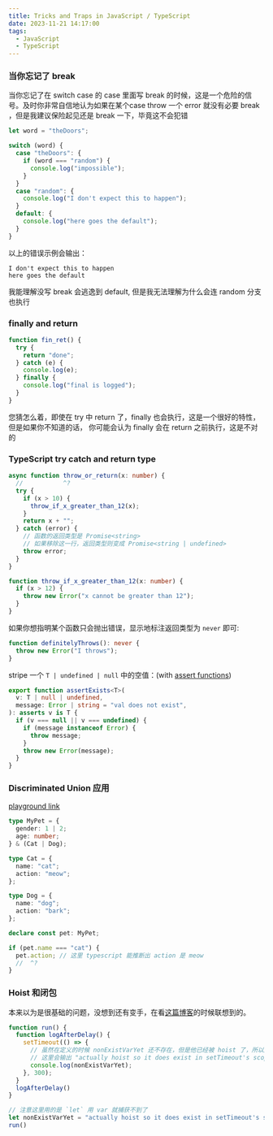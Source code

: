 ```yaml
---
title: Tricks and Traps in JavaScript / TypeScript
date: 2023-11-21 14:17:00
tags:
  - JavaScript
  - TypeScript
---
```


### 当你忘记了 break

当你忘记了在 switch case 的 case 里面写 break 的时候，这是一个危险的信号。及时你非常自信地认为如果在某个case throw
一个 error 就没有必要 break ，但是我建议保险起见还是 break 一下，毕竟这不会犯错

```js
let word = "theDoors";

switch (word) {
  case "theDoors": {
    if (word === "random") {
      console.log("impossible");
    }
  }
  case "random": {
    console.log("I don't expect this to happen");
  }
  default: {
    console.log("here goes the default");
  }
}
```

以上的错误示例会输出：

```plaintext
I don't expect this to happen
here goes the default
```

我能理解没写 break 会逃逸到 default, 但是我无法理解为什么会连 random 分支也执行

### finally and return

```js
function fin_ret() {
  try {
    return "done";
  } catch (e) {
    console.log(e);
  } finally {
    console.log("final is logged");
  }
}
```

您猜怎么着，即使在 try 中 return 了，finally 也会执行，这是一个很好的特性，但是如果你不知道的话，
你可能会认为 finally 会在 return 之前执行，这是不对的

### TypeScript try catch and return type

```ts
async function throw_or_return(x: number) {
  //           ^?
  try {
    if (x > 10) {
      throw_if_x_greater_than_12(x);
    }
    return x + "";
  } catch (error) {
    // 函数的返回类型是 Promise<string>
    // 如果移除这一行，返回类型则变成 Promise<string | undefined>
    throw error;
  }
}

function throw_if_x_greater_than_12(x: number) {
  if (x > 12) {
    throw new Error("x cannot be greater than 12");
  }
}
```

如果你想指明某个函数只会抛出错误，显示地标注返回类型为 `never` 即可:

```ts
function definitelyThrows(): never {
  throw new Error("I throws");
}
```

stripe 一个 `T | undefined | null` 中的空值：(with
[assert functions](https://www.typescriptlang.org/docs/handbook/release-notes/typescript-3-7.html#assertion-functions))

```ts
export function assertExists<T>(
  v: T | null | undefined,
  message: Error | string = "val does not exist",
): asserts v is T {
  if (v === null || v === undefined) {
    if (message instanceof Error) {
      throw message;
    }
    throw new Error(message);
  }
}
```

### Discriminated Union 应用

[playground link](https://www.typescriptlang.org/play?#code/C4TwDgpgBAsiAKFhQLxQN4Cgo6gcwgDsATCAJwC4oBGKAHygCYBubXAQwKsIFcBbAEblWAXygAyKAAoAwu2QMAIgHs8ASkyZQkKHORosuKIXZ8IVAOQBjeRdZH2V4AEtlhS2eUB3O5hGbtaBU8VAw2HBMzS2JVXwcnV3coCwF2MgBrCz9NUisAGzToKzcAZ2RIYCo4RGBWTGcAM2kKgDpI6BRO5JtgCzUwo1bHFzdmKAB6cahATfjAGcSoQJKrMmcwZEBfgMAK40Ba00AvxShhxKhAejMoTy8ocImpqAA9AH4-IA)

```ts
type MyPet = {
  gender: 1 | 2;
  age: number;
} & (Cat | Dog);

type Cat = {
  name: "cat";
  action: "meow";
};

type Dog = {
  name: "dog";
  action: "bark";
};

declare const pet: MyPet;

if (pet.name === "cat") {
  pet.action; // 这里 typescript 能推断出 action 是 meow
  //  ^?
}
```

### Hoist 和闭包

本来以为是很基础的问题，没想到还有变手，在看[这篇博客](https://overreacted.io/a-complete-guide-to-useeffect/#why-usereducer-is-the-cheat-mode-of-hooks)的时候联想到的。

```js
function run() {
  function logAfterDelay() {
    setTimeout(() => {
      // 虽然在定义的时候 nonExistVarYet 还不存在，但是他已经被 hoist 了，所以闭包还是能捕获到
      // 这里会输出 "actually hoist so it does exist in setTimeout's scope"
      console.log(nonExistVarYet);
    }, 300);
  }
  logAfterDelay()
}

// 注意这里用的是 `let` 用 var 就捕获不到了
let nonExistVarYet = "actually hoist so it does exist in setTimeout's scope";
run()
```
